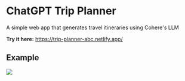 # ChatGPT Trip Planner
A simple web app that generates travel itineraries using Cohere's LLM

**Try it here:** https://trip-planner-abc.netlify.app/

## Example
![](demo.png)
